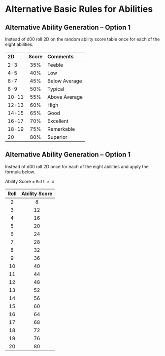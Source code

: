 # Alternative Basic Rules for Abilities

## Alternative Ability Generation – Option 1

Instead of d00 roll 2D on the random ability score table once for each of the eight abilities.

| 2D    | Score | Comments |
|:---|:---:|:---|
| 2-3   |  35%  | Feeble |
| 4-5   |  40%  | Low |
| 6-7   |  45%  | Below Average |
| 8-9   |  50%  | Typical |
| 10-11 |  55%  | Above Average |
| 12-13 |  60%  | High |
| 14-15 |  65%  | Good |
| 16-17 |  70%  | Excellent |
| 18-19 |  75%  | Remarkable |
| 20    |  80%  | Superior |

## Alternative Ability Generation – Option 1

Instead of d00 roll 2D once for each of the eight abilities and apply the formula below.

Ability Score = `Roll × 4`

| Roll | Ability Score |
|:---:|:---:|
| 2	   |     8  |
| 3	   |     12 |
| 4	   |     16 |
| 5	   |     20 |
| 6	   |     24 |
| 7	   |     28 |
| 8	   |     32 |
| 9	   |     36 |
| 10    |   40  |
| 11    |   44  |
| 12    |   48  |
| 13    |   52  |
| 14    |   56  |
| 15    |   60  |
| 16    |   64  |
| 17    |   68  |
| 18    |   72  |
| 19    |   76  |
| 20    |   80  |
